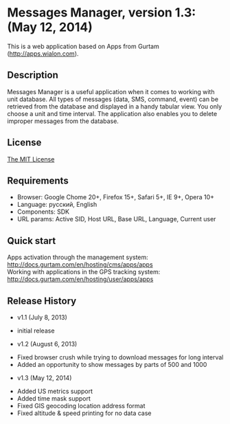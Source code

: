 # Messages Manager, version 1.3: (May 12, 2014)
This is a web application based on Apps from Gurtam (http://apps.wialon.com).

## Description
Messages Manager is a useful application when it comes to working with unit database. All types of messages (data, SMS, command, event) can be retrieved from the database and displayed in a handy tabular view. You only choose a unit and time interval. The application also enables you to delete improper messages from the database.

## License
[The MIT License](../master/LICENSE-MIT)

## Requirements
 * Browser: Google Chome 20+, Firefox 15+, Safari 5+, IE 9+, Opera 10+
 * Language: русский, English
 * Components: SDK
 * URL params: Active SID, Host URL, Base URL, Language, Current user

## Quick start
Apps activation through the management system: http://docs.gurtam.com/en/hosting/cms/apps/apps  
Working with applications in the GPS tracking system: http://docs.gurtam.com/en/hosting/user/apps/apps

## Release History
 * v1.1 (July 8, 2013)  
- initial release

 * v1.2 (August 6, 2013)  
- Fixed browser crush while trying to download messages for long interval
- Added an opportunity to show messages by parts of 500 and 1000

 * v1.3 (May 12, 2014) 
- Added US metrics support
- Added time mask support
- Fixed GIS geocoding location address format
- Fixed altitude & speed printing for no data case

